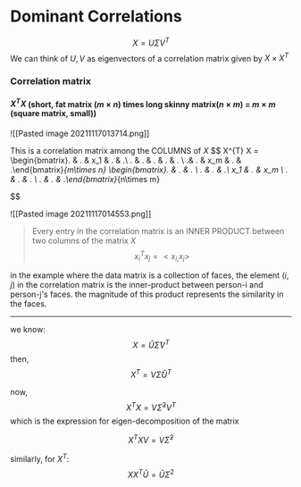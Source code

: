 # Dominant Correlations

$$
X = U\Sigma V^{T}
$$
We can think of $U,V$ as eigenvectors of a correlation matrix given by $X\times X^T$

### Correlation matrix


#### $X^{T}X$ (short, fat matrix ($m \times n$) times long skinny matrix($n \times m$) = $m\times m$ (square matrix, small))
![[Pasted image 20211117013714.png]]

This is a correlation matrix among the COLUMNS of $X$ 
$$
X^{T} X = \begin{bmatrix}. & . & x_1 & .  & .\\ . & . & . & . & . \\  .& . & x_m & . & .\end{bmatrix}_{m\times n}
\begin{bmatrix}. & .  & . \\ . &  . & .\\ x_1  & . & x_m \\ . & . & . \\ . & . & .\end{bmatrix}_{n\times m}

$$

![[Pasted image 20211117014553.png]]


>Every entry in the correlation matrix is an INNER PRODUCT between two columns of the matrix $X$
$$x_{i}^{T} x_{j}= <x_{i,}x_{j}>$$


in the example where the data matrix is a collection of faces, the element $(i, j)$ in the correlation matrix is the inner-product between person-i and person-j's faces. the magnitude of this product represents the similarity in the faces. 


---
we know:
$$X = \hat{U}\hat{\Sigma}{V}^T$$then,
$$X^{T}= {V}\hat{\Sigma} \hat{U}^T$$

now, 
$$X^{T}X = {V}\hat{\Sigma}^{2}{V}^T$$ which is the expression for eigen-decomposition of the matrix

$$X^{T}X{V} = {V}\hat{\Sigma}^2$$

similarly, for $X^{T}$:
$$
XX^{T}\hat{U}= \hat{U}\Sigma^{2}
$$
 
 
